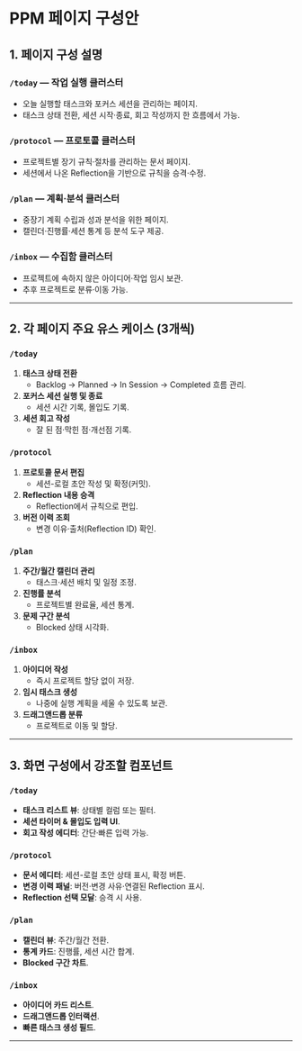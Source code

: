 # PPM 페이지 구성안

## 1. 페이지 구성 설명

### `/today` — **작업 실행 클러스터**
- 오늘 실행할 태스크와 포커스 세션을 관리하는 페이지.
- 태스크 상태 전환, 세션 시작·종료, 회고 작성까지 한 흐름에서 가능.

### `/protocol` — **프로토콜 클러스터**
- 프로젝트별 장기 규칙·절차를 관리하는 문서 페이지.
- 세션에서 나온 Reflection을 기반으로 규칙을 승격·수정.

### `/plan` — **계획·분석 클러스터**
- 중장기 계획 수립과 성과 분석을 위한 페이지.
- 캘린더·진행률·세션 통계 등 분석 도구 제공.

### `/inbox` — **수집함 클러스터**
- 프로젝트에 속하지 않은 아이디어·작업 임시 보관.
- 추후 프로젝트로 분류·이동 가능.

---

## 2. 각 페이지 주요 유스 케이스 (3개씩)

### `/today`
1. **태스크 상태 전환**
   - Backlog → Planned → In Session → Completed 흐름 관리.
2. **포커스 세션 실행 및 종료**
   - 세션 시간 기록, 몰입도 기록.
3. **세션 회고 작성**
   - 잘 된 점·막힌 점·개선점 기록.

### `/protocol`
1. **프로토콜 문서 편집**
   - 세션-로컬 초안 작성 및 확정(커밋).
2. **Reflection 내용 승격**
   - Reflection에서 규칙으로 편입.
3. **버전 이력 조회**
   - 변경 이유·출처(Reflection ID) 확인.

### `/plan`
1. **주간/월간 캘린더 관리**
   - 태스크·세션 배치 및 일정 조정.
2. **진행률 분석**
   - 프로젝트별 완료율, 세션 통계.
3. **문제 구간 분석**
   - Blocked 상태 시각화.

### `/inbox`
1. **아이디어 작성**
   - 즉시 프로젝트 할당 없이 저장.
2. **임시 태스크 생성**
   - 나중에 실행 계획을 세울 수 있도록 보관.
3. **드래그앤드롭 분류**
   - 프로젝트로 이동 및 할당.

---

## 3. 화면 구성에서 강조할 컴포넌트

### `/today`
- **태스크 리스트 뷰**: 상태별 컬럼 또는 필터.
- **세션 타이머 & 몰입도 입력 UI**.
- **회고 작성 에디터**: 간단·빠른 입력 가능.

### `/protocol`
- **문서 에디터**: 세션-로컬 초안 상태 표시, 확정 버튼.
- **변경 이력 패널**: 버전·변경 사유·연결된 Reflection 표시.
- **Reflection 선택 모달**: 승격 시 사용.

### `/plan`
- **캘린더 뷰**: 주간/월간 전환.
- **통계 카드**: 진행률, 세션 시간 합계.
- **Blocked 구간 차트**.

### `/inbox`
- **아이디어 카드 리스트**.
- **드래그앤드롭 인터랙션**.
- **빠른 태스크 생성 필드**.

---
